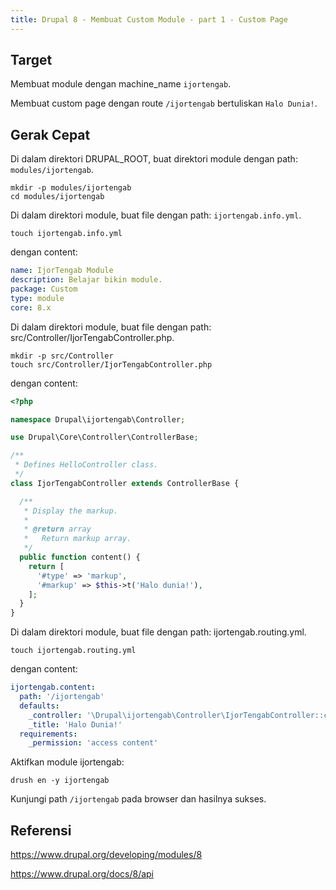 ```yaml
---
title: Drupal 8 - Membuat Custom Module - part 1 - Custom Page
---
```


## Target

Membuat module dengan machine_name `ijortengab`.

Membuat custom page dengan route `/ijortengab` bertuliskan `Halo Dunia!`.

## Gerak Cepat

Di dalam direktori DRUPAL_ROOT, buat direktori module dengan path: `modules/ijortengab`.

```
mkdir -p modules/ijortengab
cd modules/ijortengab
```

Di dalam direktori module, buat file dengan path: `ijortengab.info.yml`.

```
touch ijortengab.info.yml
```

dengan content:

```yml
name: IjorTengab Module
description: Belajar bikin module.
package: Custom
type: module
core: 8.x   
```

Di dalam direktori module, buat file dengan path: src/Controller/IjorTengabController.php.

```
mkdir -p src/Controller
touch src/Controller/IjorTengabController.php
```

dengan content:

```php
<?php

namespace Drupal\ijortengab\Controller;

use Drupal\Core\Controller\ControllerBase;

/**
 * Defines HelloController class.
 */
class IjorTengabController extends ControllerBase {

  /**
   * Display the markup.
   *
   * @return array
   *   Return markup array.
   */
  public function content() {
    return [
      '#type' => 'markup',
      '#markup' => $this->t('Halo dunia!'),
    ];
  }
}
```

Di dalam direktori module, buat file dengan path: ijortengab.routing.yml.

```
touch ijortengab.routing.yml
```

dengan content:

```yml
ijortengab.content:
  path: '/ijortengab'
  defaults:
    _controller: '\Drupal\ijortengab\Controller\IjorTengabController::content'
    _title: 'Halo Dunia!'
  requirements:
    _permission: 'access content'
```

Aktifkan module ijortengab:

```
drush en -y ijortengab
```


Kunjungi path `/ijortengab` pada browser dan hasilnya sukses.

## Referensi

https://www.drupal.org/developing/modules/8

https://www.drupal.org/docs/8/api

